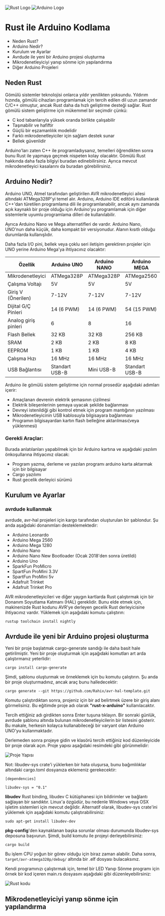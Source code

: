 ![Rust Logo](./images/rust_logo.png) ![Arduino Logo](./images/arduino_logo.png)
# Rust ile Arduino Kodlama
  * Neden Rust?
  * Arduino Nedir?
  * Kurulum ve Ayarlar
  * Avrdude ile yeni bir Arduino projesi oluşturma
  * Mikrodenetleyiciyi yanıp sönme için yapılandırma
  * Diğer Arduino Projeleri

## Neden Rust

Gömülü sistemler teknolojisi onlarca yıldır yenilikten yoksundu. Yıldırım hızında, gömülü cihazları programlamak için tercih edilen dil uzun zamandır C/C++ olmuştur, ancak Rust daha da hızlı geliştirme desteği sağlar. Rust gömülü sistem geliştirme için mükemmel bir seçimdir çünkü: 

* C kod tabanlarıyla yüksek oranda birlikte çalışabilir 
* Taşınabilir ve hafiftir 
* Güçlü bir eşzamanlılık modelidir 
* Farklı mikrodenetleyiciler için sağlam destek sunar 
* Bellek güvenlidir 

Arduino'ları zaten C++ ile programladıysanız, temelleri öğrendikten sonra bunu Rust ile yapmaya geçmek nispeten kolay olacaktır. Gömülü Rust hakkında daha fazla bilgiyi buradan edinebilirsiniz. Ayrıca mevcut mikrodenetleyici kasalarını da buradan görebilirsiniz.


## Arduino Nedir?
Arduino UNO, Atmel tarafından geliştirilen AVR mikrodenetleyici ailesi altındaki ATMega328P'yi temel alır. Arduino, Arduino IDE editörü kullanılarak C++'dan türetilen programlama dili ile programlanabilir, ancak aynı zamanda açık kaynaklı bir proje olduğu için Arduino'yu programlamak için diğer sistemlerle uyumlu programlama dilleri de kullanılabilir. 

Ayrıca Arduino Nano ve Mega alternatifleri de vardır. Arduino Nano, UNO'nun daha küçük, daha kompakt bir versiyonudur. Alanın kısıtlı olduğu durumlarda kullanışlıdır. 

Daha fazla I/O pini, bellek veya çoklu seri iletişim gerektiren projeler için UNO yerine Arduino Mega'ya ihtiyacınız olacaktır:

| Özellik | Arduino UNO | Arduino NANO | Arduino MEGA |
|---------|-------------|--------------|--------------|
| Mikrodenetleyici | ATMega328P | ATMega328P | ATMega2560 |
| Çalışma Voltajı | 5V | 5V | 5V |
| Giriş V (Önerilen) | 7-12V | 7-12V | 7-12V |
| Dijital G/Ç Pinleri | 14 (6 PWM) | 14 (6 PWM) | 54 (15 PWM) |
| Analog giriş pinleri | 6 | 8 | 16 |
| Flash Bellek | 32 KB | 32 KB | 256 KB |
| SRAM | 2 KB | 2 KB | 8 KB |
| EEPROM | 1 KB | 1 KB | 4 KB |
| Çalışma Hızı | 16 MHz | 16 MHz | 16 MHz |
| USB Bağlantısı | Standart USB-B | Mini USB-B | Standart USB-B |

Arduino ile gömülü sistem geliştirme için normal prosedür aşağıdaki adımları içerir:

 * Amaçlanan devrenin elektrik şemasının çizilmesi 
 * Elektrik bileşenlerinin şemaya uyacak şekilde bağlanması 
 * Devreyi istenildiği gibi kontrol etmek için program mantığının yazılması 
 * Mikrodenetleyicinin USB kablosuyla bilgisayara bağlanması 
 * Programın bilgisayardan kartın flash belleğine aktarılması(veya yüklenmesi) 

### Gerekli Araçlar:
Burada anlatılanları yapabilmek için bir Arduino kartına ve aşağıdaki yazılım önkoşullarına ihtiyacınız olacak:

 * Program yazma, derleme ve yazılan programı arduino karta aktarmak için bir bilgisayar
 * Cargo yazılımı
 * Rust gecelik derleyici sürümü

## Kurulum ve Ayarlar

### avrdude kullanmak
 
avrdude, avr-hal projeleri için kargo tarafından oluşturulan bir şablondur. Şu anda aşağıdaki donanımları desteklemektedir:

 * Arduino Leonardo
 * Arduino Mega 2560
 * Arduino Mega 1280
 * Arduino Nano
 * Arduino Nano New Bootloader (Ocak 2018'den sonra üretildi)
 * Arduino Uno
 * SparkFun ProMicro
 * SpartFun ProMini 3.3V
 * SpartFun ProMini 5v
 * Adafruit Trinket
 * Adafruit Trinket Pro

AVR mikrodenetleyicileri ve diğer yaygın kartlarda Rust çalıştırmak için bir Donanım Soyutlama Katmanı (HAL) gereklidir. Bunu elde etmek için, makinenizde Rust kodunu AVR'ye derleyen gecelik Rust derleyicisine ihtiyacınız vardır. Yüklemek için aşağıdaki komutu çalıştırın:

`rustup toolchain install nightly`


## Avrdude ile yeni bir Arduino projesi oluşturma
Yeni bir proje başlatmak cargo-generate sandığı ile daha basit hale getirilmiştir. Yeni bir proje oluşturmak için aşağıdaki komutları art arda çalıştırmanız yeterlidir:

`cargo install cargo-generate`

Şimdi, şablonu oluşturmak ve örneklemek için bu komutu çalıştırın. Şu anda bir proje oluşturmadınız, ancak araç bunu halledecektir:

`cargo generate --git https://github.com/Rahix/avr-hal-template.git`

Komutu çalıştırdıktan sonra, projeniz için bir ad belirtmek üzere bir giriş alanı görmelisiniz. Bu eğitimde proje adı olarak **"rust-x-arduino"** kullanılacaktır. 

Tercih ettiğiniz adı girdikten sonra Enter tuşuna tıklayın. Bir sonraki günlük, avrdude şablonu altında bulunan mikrodenetleyicilerin bir listesini gösterir. Bu makale, herkesin kolayca kullanabileceği bir varyant olan Arduino UNO'yu kullanmaktadır. 

Derlemeden sonra projeye gidin ve klasörü tercih ettiğiniz kod düzenleyicide bir proje olarak açın. Proje yapısı aşağıdaki resimdeki gibi görünmelidir:

![Proje Yapısı](./images/project-structure.png)

Not: libudev-sys crate'i yüklerken bir hata oluşursa, bunu bağımlılıklar altındaki cargo.toml dosyanıza eklemeniz gerekecektir:

`[dependencies]`

`libudev-sys = "0.1"`

**libudev** Rust binding, libudev C kütüphanesi için bildirimler ve bağlantı sağlayan bir sandıktır. Linux'a özgüdür, bu nedenle Windows veya OSX işletim sistemleri için mevcut değildir. Alternatif olarak, libudev-sys crate'ini yüklemek için aşağıdaki komutu çalıştırabilirsiniz:

`sudo apt-get install libudev-dev`

**pkg-config**'den kaynaklanan başka sorunlar olması durumunda libudev-sys deposuna başvurun. Şimdi, build komutu ile projeyi derleyebilirsiniz:

`cargo build`

Bu işlem CPU yoğun bir görev olduğu için biraz zaman alabilir. Daha sonra, `target/avr-atmega328p/debug/` altında bir .elf dosyası bulacaksınız.

Kendi programınızı çalıştırmak için, temel bir LED Yanıp Sönme programı için örnek bir kod içeren main.rs dosyasını aşağıdaki gibi düzenleyebilirsiniz:

![Rust kodu](./images/blink.png)




## Mikrodenetleyiciyi yanıp sönme için yapılandırma
